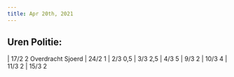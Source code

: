 ```yaml
---
title: Apr 20th, 2021
---
```


## Uren Politie:
| 17/2  2 Overdracht Sjoerd
| 24/2 1
| 2/3   0,5
| 3/3   2,5
| 4/3   5
| 9/3   2
| 10/3  4
| 11/3  2
| 15/3  2
